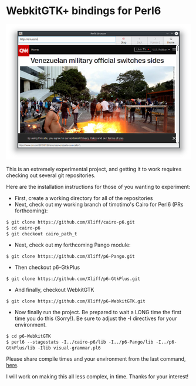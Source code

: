 # WebkitGTK+ bindings for Perl6

![Screenshot](/grabs/Perl6_Browser_SimpleUI.png?raw=true "P6 Browser Interface")

This is an extremely experimental project, and getting it to work requires checking out several git repositories.

Here are the installation instructions for those of you wanting to experiment:

- First, create a working directory for all of the repositories
- Next, check out my working branch of timotimo's Cairo for Perl6 (PRs forthcoming):

```
$ git clone https://github.com/Xliff/cairo-p6.git
$ cd cairo-p6
$ git checkout cairo_path_t
```

- Next, check out my forthcoming Pango module:

```
$ git clone https://github.com/Xliff/p6-Pango.git
```

- Then checkout p6-GtkPlus

```
$ git clone https://github.com/Xliff/p6-GtkPlus.git
```

- And finally, checkout WebkitGTK

```
$ git clone https://github.com/Xliff/p6-WebkitGTK.git
```

- Now finally run the project. Be prepared to wait a LONG time the first time you do this (Sorry!).  Be sure to adjust the -I directives for your environment.

```
$ cd p6-WebkitGTK
$ perl6 --stagestats -I../cairo-p6/lib -I../p6-Pango/lib -I../p6-GtkPlus/lib -Ilib visual-grammar.pl6
```

Please share compile times and your environment from the last command, [here](/../../issues/1).

I will work on making this all less complex, in time. Thanks for your interest!
